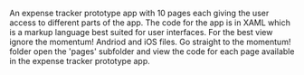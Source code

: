 An expense tracker prototype app with 10 pages each giving the user access to different parts of the app.
The code for the app is in XAML which is a markup language best suited for user interfaces.
For the best view ignore the momentum! Andriod and iOS files. Go straight to the momentum! folder open the 'pages' subfolder and view the code for each page available in the expense tracker prototype app.
